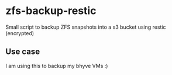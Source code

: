 # zfs-backup-restic

Small script to backup ZFS snapshots into a s3 bucket using restic (encrypted)


## Use case

I am using this to backup my bhyve VMs :)

